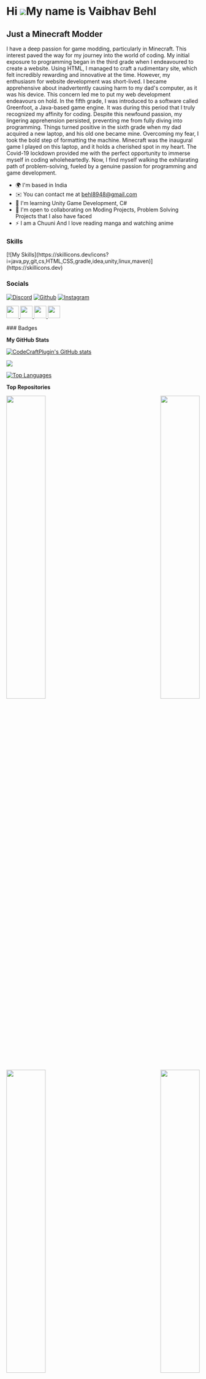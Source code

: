 Hi ![](https://user-images.githubusercontent.com/18350557/176309783-0785949b-9127-417c-8b55-ab5a4333674e.gif)My name is Vaibhav Behl
====================================================================================================================================

Just a Minecraft Modder
-----------------------

I have a deep passion for game modding, particularly in Minecraft. This interest paved the way for my journey into the world of coding. My initial exposure to programming began in the third grade when I endeavoured to create a website. Using HTML, I managed to craft a rudimentary site, which felt incredibly rewarding and innovative at the time. However, my enthusiasm for website development was short-lived. I became apprehensive about inadvertently causing harm to my dad's computer, as it was his device. This concern led me to put my web development endeavours on hold. In the fifth grade, I was introduced to a software called Greenfoot, a Java-based game engine. It was during this period that I truly recognized my affinity for coding. Despite this newfound passion, my lingering apprehension persisted, preventing me from fully diving into programming. Things turned positive in the sixth grade when my dad acquired a new laptop, and his old one became mine. Overcoming my fear, I took the bold step of formatting the machine. Minecraft was the inaugural game I played on this laptop, and it holds a cherished spot in my heart. The Covid-19 lockdown provided me with the perfect opportunity to immerse myself in coding wholeheartedly. Now, I find myself walking the exhilarating path of problem-solving, fueled by a genuine passion for programming and game development.

* 🌍  I'm based in India
* ✉️  You can contact me at [behl8948@gmail.com](mailto:behl8948@gmail.com)
* 🧠  I'm learning Unity Game Development, C#
* 🤝  I'm open to collaborating on Moding Projects, Problem Solving Projects that I also have faced
* ⚡  I am a Chuuni And I love reading manga and watching anime

### Skills

<p align="left">
  [![My Skills](https://skillicons.dev/icons?i=java,py,git,cs,HTML,CSS,gradle,idea,unity,linux,maven)](https://skillicons.dev)
  
</p>

### Socials
[![Discord](https://skillicons.dev/icons?i=discord)](https://discord.com/users/codecraft07)
[![Github](https://skillicons.dev/icons?i=discord)](https://www.github.com/CodeCraftPlugin)
[![Instagram](https://skillicons.dev/icons?i=discord)](http://www.instagram.com/vaibhavbehl8948)
<p align="left"> <a href="https://discord.com/users/codecraft07" target="_blank" rel="noreferrer"> <picture> <source media="(prefers-color-scheme: dark)" srcset="undefined" /> <source media="(prefers-color-scheme: light)" srcset="https://raw.githubusercontent.com/danielcranney/readme-generator/main/public/icons/socials/discord.svg" /> <img src="https://raw.githubusercontent.com/danielcranney/readme-generator/main/public/icons/socials/discord.svg" width="32" height="32" /> </picture> </a> <a href="https://www.github.com/CodeCraftPlugin" target="_blank" rel="noreferrer"> <picture> <source media="(prefers-color-scheme: dark)" srcset="https://raw.githubusercontent.com/danielcranney/readme-generator/main/public/icons/socials/github-dark.svg" /> <source media="(prefers-color-scheme: light)" srcset="https://raw.githubusercontent.com/danielcranney/readme-generator/main/public/icons/socials/github.svg" /> <img src="https://raw.githubusercontent.com/danielcranney/readme-generator/main/public/icons/socials/github.svg" width="32" height="32" /> </picture> </a> <a href="http://www.instagram.com/vaibhavbehl8948" target="_blank" rel="noreferrer"> <picture> <source media="(prefers-color-scheme: dark)" srcset="undefined" /> <source media="(prefers-color-scheme: light)" srcset="https://raw.githubusercontent.com/danielcranney/readme-generator/main/public/icons/socials/instagram.svg" /> <img src="https://raw.githubusercontent.com/danielcranney/readme-generator/main/public/icons/socials/instagram.svg" width="32" height="32" /> </picture> </a> <a href="https://www.twitch.tv/codecraftpro" target="_blank" rel="noreferrer"> <picture> <source media="(prefers-color-scheme: dark)" srcset="undefined" /> <source media="(prefers-color-scheme: light)" srcset="https://raw.githubusercontent.com/danielcranney/readme-generator/main/public/icons/socials/twitch.svg" /> <img src="https://raw.githubusercontent.com/danielcranney/readme-generator/main/public/icons/socials/twitch.svg" width="32" height="32" /> </picture> </a></p>
### Badges

<b>My GitHub Stats</b>

<a href="http://www.github.com/CodeCraftPlugin"><img src="https://github-readme-stats.vercel.app/api?username=CodeCraftPlugin&show_icons=true&hide=&count_private=true&title_color=0891b2&text_color=ffffff&icon_color=0891b2&bg_color=1c1917&hide_border=true&show_icons=true" alt="CodeCraftPlugin's GitHub stats" /></a>

<a href="http://www.github.com/CodeCraftPlugin"><img src="https://github-readme-streak-stats.herokuapp.com/?user=CodeCraftPlugin&stroke=ffffff&background=1c1917&ring=0891b2&fire=0891b2&currStreakNum=ffffff&currStreakLabel=0891b2&sideNums=ffffff&sideLabels=ffffff&dates=ffffff&hide_border=true" /></a>

<a href="https://github.com/CodeCraftPlugin" align="left"><img src="https://github-readme-stats.vercel.app/api/top-langs/?username=CodeCraftPlugin&langs_count=10&title_color=0891b2&text_color=ffffff&icon_color=0891b2&bg_color=1c1917&hide_border=true&locale=en&custom_title=Top%20%Languages" alt="Top Languages" /></a>

<b>Top Repositories</b>

<div width="100%" align="center"><a href="https://github.com/CodeCraftPlugin/DarkenDepths" align="left"><img align="left" width="45%" src="https://github-readme-stats.vercel.app/api/pin/?username=CodeCraftPlugin&repo=DarkenDepths&title_color=0891b2&text_color=ffffff&icon_color=0891b2&bg_color=1c1917&hide_border=true&locale=en" /></a><a href="https://github.com/CodeCraftPlugin/registry-lib" align="right"><img align="right" width="45%" src="https://github-readme-stats.vercel.app/api/pin/?username=CodeCraftPlugin&repo=registry-lib&title_color=0891b2&text_color=ffffff&icon_color=0891b2&bg_color=1c1917&hide_border=true&locale=en" /></a></div><br /><br /><br /><br /><br /><br /><br />

<br /><br /><br /><br /><br />

<div width="100%" align="center"><a href="https://github.com/CodeCraftPlugin/Rachel-AI" align="left"><img align="left" width="45%" src="https://github-readme-stats.vercel.app/api/pin/?username=CodeCraftPlugin&repo=Rachel-AI&title_color=0891b2&text_color=ffffff&icon_color=0891b2&bg_color=1c1917&hide_border=true&locale=en" /></a><a href="https://github.com/CodeCraftPlugin/Auto-Cleanup-File" align="right"><img align="right" width="45%" src="https://github-readme-stats.vercel.app/api/pin/?username=CodeCraftPlugin&repo=Auto-Cleanup-File&title_color=0891b2&text_color=ffffff&icon_color=0891b2&bg_color=1c1917&hide_border=true&locale=en" /></a></div>
